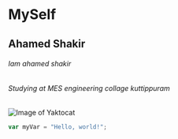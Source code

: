 # MySelf

## Ahamed Shakir

###### Iam ahamed shakir 
###### Studying at MES engineering collage kuttippuram 
![Image of Yaktocat](https://octodex.github.com/images/yaktocat.png)

``` javascript
var myVar = "Hello, world!";
```
